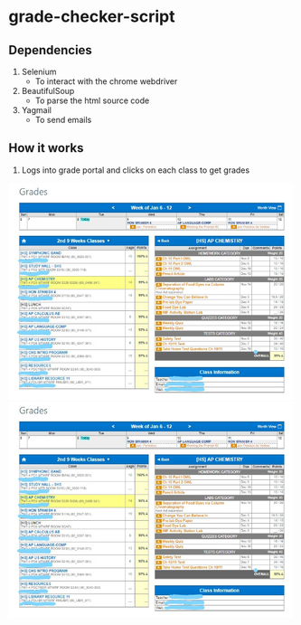 # grade-checker-script

## Dependencies
1. Selenium
    * To interact with the chrome webdriver
2. BeautifulSoup
    * To parse the html source code
3. Yagmail
    * To send emails


## How it works
   
   1. Logs into grade portal and clicks on each class to get grades
   <center>
   <img src="https://github.com/drewvlaz/grade-checker-script/blob/master/pics/class_grades_ex.jpg" alt="course overview" width="600"/>
   <img src="https://github.com/drewvlaz/grade-checker-script/blob/master/pics/class_grades_ex.jpg" alt="example class" width="600"/>
   </center>



